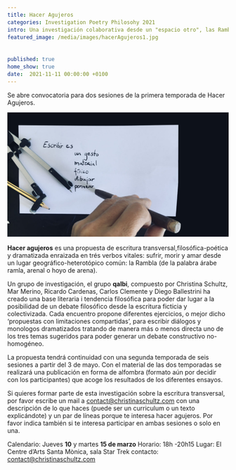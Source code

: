 ```yaml
---
title: Hacer Agujeros
categories: Investigation Poetry Philosohy 2021
intro: Una investigación colaborativa desde un "espacio otro", las Ramblas de Barcelona, sobre la pena, la muerte y el amor a través de la escritura. 
featured_image: /media/images/hacerAgujeros1.jpg


published: true
home_show: true
date:  2021-11-11 00:00:00 +0100
---
```

Se abre convocatoria para dos sesiones de la primera temporada de Hacer Agujeros.

![image](/media/images/hacerAgujeros2.jpg)

**Hacer agujeros** es una propuesta de escritura transversal,filosófica-poética y dramatizada enraizada en trés verbos vitales: sufrir, morir y amar desde un lugar geográfico-heterotópico común: la Rambla (de la palabra árabe ramla, arenal o hoyo de arena). 

Un grupo de investigación, el grupo **qalbi**, compuesto por Christina Schultz, Mar Merino, Ricardo Cardenas, Carlos Clemente y Diego Ballestrini ha creado una base literaria i tendencia filosófica para poder dar lugar a la posibilidad de un debate filosófico desde la escritura ficticia y colectivizada. 
Cada encuentro propone diferentes ejercicios, o mejor dicho ‘propuestas con limitaciones compartidas’, para escribir diálogos y monologos dramatizados tratando de manera más o menos directa uno de los tres temas sugeridos para poder generar un debate constructivo no-homogéneo.

La propuesta tendrá continuidad con una segunda temporada de seis sesiones a partir del 3 de mayo. Con el material de las dos temporadas se realizará una publicación en forma de alfombra (formato aún por decidir con los participantes) que acoge los resultados de los diferentes ensayos. 

Si quieres formar parte de esta investigación sobre la escritura transversal, por favor escribe un mail a contact@christinaschultz.com con una descripción de lo que haces (puede ser un curriculum o un texto explicándote) y un par de líneas porque te interesa hacer agujeros. Por favor indica también si te interesa participar en ambas sesiones o solo en una.

Calendario: Jueves **10** y martes **15 de marzo**
Horario: 18h -20h15
Lugar: El Centre d’Arts Santa Mònica, sala Star Trek
contacto: contact@christinaschultz.com